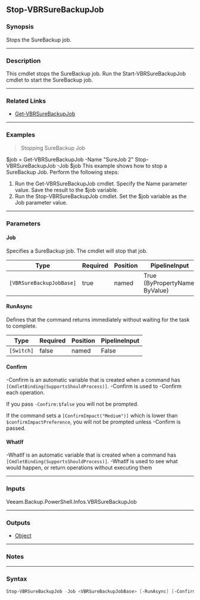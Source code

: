 Stop-VBRSureBackupJob
---------------------

### Synopsis
Stops the SureBackup job.

---

### Description

This cmdlet stops the SureBackup job.
Run the Start-VBRSureBackupJob cmdlet to start the SureBackup job.

---

### Related Links
* [Get-VBRSureBackupJob](Get-VBRSureBackupJob)

---

### Examples
> Stopping SureBackup Job

$job = Get-VBRSureBackupJob -Name "SureJob 2"
Stop-VBRSureBackupJob -Job $job
This example shows how to stop a SureBackup Job.
Perform the following steps:
1. Run the Get-VBRSureBackupJob cmdlet. Specify the Name parameter value. Save the result to the $job variable.
2. Run the Stop-VBRSureBackupJob cmdlet. Set the $job variable as the Job parameter value.

---

### Parameters
#### **Job**
Specifies a SureBackup job. The cmdlet will stop that job.

|Type                    |Required|Position|PipelineInput                 |
|------------------------|--------|--------|------------------------------|
|`[VBRSureBackupJobBase]`|true    |named   |True (ByPropertyName, ByValue)|

#### **RunAsync**
Defines that the command returns immediately without waiting for the task to complete.

|Type      |Required|Position|PipelineInput|
|----------|--------|--------|-------------|
|`[Switch]`|false   |named   |False        |

#### **Confirm**
-Confirm is an automatic variable that is created when a command has ```[CmdletBinding(SupportsShouldProcess)]```.
-Confirm is used to -Confirm each operation.

If you pass ```-Confirm:$false``` you will not be prompted.

If the command sets a ```[ConfirmImpact("Medium")]``` which is lower than ```$confirmImpactPreference```, you will not be prompted unless -Confirm is passed.

#### **WhatIf**
-WhatIf is an automatic variable that is created when a command has ```[CmdletBinding(SupportsShouldProcess)]```.
-WhatIf is used to see what would happen, or return operations without executing them

---

### Inputs
Veeam.Backup.PowerShell.Infos.VBRSureBackupJob

---

### Outputs
* [Object](https://learn.microsoft.com/en-us/dotnet/api/System.Object)

---

### Notes

---

### Syntax
```PowerShell
Stop-VBRSureBackupJob -Job <VBRSureBackupJobBase> [-RunAsync] [-Confirm] [-WhatIf] [<CommonParameters>]
```
